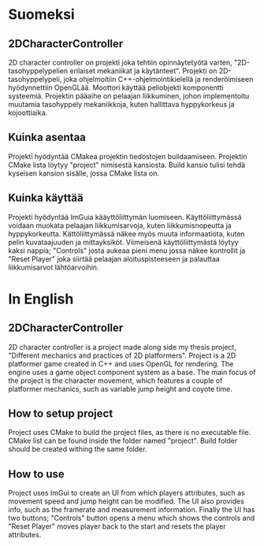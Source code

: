 # Suomeksi
## 2DCharacterController
2D character controller on projekti joka tehtiin opinnäytetyötä varten, "2D-tasohyppelypelien erilaiset mekaniikat ja käytänteet". Projekti on 2D-tasohyppelypeli, joka ohjelmoitiin C++-ohjelmointikielellä ja renderöimiseen hyödynnettiin OpenGLää. Moottori käyttää peliobjekti komponentti systeemiä. Projektin pääaihe
on pelaajan liikkuminen, johon implementoitu muutamia tasohyppely mekaniikkoja, kuten hallittava hyppykorkeus ja kojoottiaika.

## Kuinka asentaa
Projekti hyödyntää CMakea projektin tiedostojen buildaamiseen. Projektin CMake lista löytyy "project" nimisestä kansiosta. Build kansio tulisi tehdä kyseisen kansion sisälle, jossa CMake lista on.

## Kuinka käyttää
Projekti hyödyntää ImGuia kääyttöliittymän luomiseen. Käyttöliittymässä voidaan muokata pelaajan liikkumisarvoja, kuten liikkumisnopeutta ja hyppykorkeutta. Kättöliittymässä näkee myös muuta informaatiota, kuten pelin kuvataajuuden ja mittayksiköt. Viimeisenä käyttöliittymästä löytyy kaksi nappia; "Controls"
josta aukeaa pieni menu jossa näkee kontrollit ja "Reset Player" joka siirtää pelaajan aloituspisteeseen ja palauttaa liikkumisarvot lähtöarvoihin.

# 
# 
# 

# In English
## 2DCharacterController
2D character controller is a project made along side my thesis project, "Different mechanics and practices of 2D platformers". Project is a 2D platformer game created in C++ and uses OpenGL for rendering. The engine uses a game object component system as a base. The main focus of the project
is the character movement, which features a couple of platformer mechanics, such as variable jump height and coyote time. 

## How to setup project
Project uses CMake to build the project files, as there is no executable file. CMake list can be found inside the folder named "project". Build folder should be created withing the same folder.

## How to use
Project uses ImGui to create an UI from which players attributes, such as movement speed and jump height can be modified. The UI also provides info, such as the framerate and measurement information. Finally the UI has two buttons; "Controls" button opens a menu which shows the controls and "Reset Player" moves player
back to the start and resets the player attributes.
